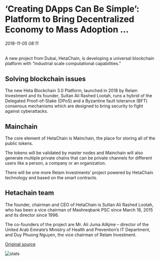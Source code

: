 # ‘Creating DApps Can Be Simple’: Platform to Bring Decentralized Economy to Mass Adoption ...

###### 2018-11-05 08:11

A new project from Dubai, HetaChain, is developing a universal blockchain platform with “industrial scale computational capabilities.”

## Solving blockchain issues

The new Heta Blockchain 3.0 Platform, launched in 2018 by Relam Investment and its founder, Sultan Ali Rashed Lootah, runs a hybrid of the Delegated Proof-of-Stake (DPoS) and a Byzantine fault tolerance (BFT) consensus mechanisms which are designed to bring security to fight against cyberattacks.

## Mainchain

The core element of HetaChain is Mainchain, the place for storing all of the public tokens.

The tokens will be validated by master nodes and Mainchain will also generate multiple private chains that can be private channels for different users like a person, a company or an organization.

There will be one more Relam Investments’ project powered by HetaChain technology and based on the smart contracts.

## Hetachain team

The founder, chairman and CEO of HetaChain is Sultan Ali Rashed Lootah, who has been a vice chairman of Mashreqbank PSC since March 18, 2015 and its director since 1996.

The co-founders of the project are Mr. Ali Juma AlAjme – director of the United Arab Emirate’s Ministry of Health and Prevention’s IT Department, and Duy Phuong Nguyen, the vice chairman of Relam Investment.

[Original source](https://cointelegraph.com/news/creating-dapps-can-be-simple-platform-to-bring-decentralized-economy-to-mass-adoption)

![stats](https://c.statcounter.com/11760860/0/a89fa40b/1/ "stats")